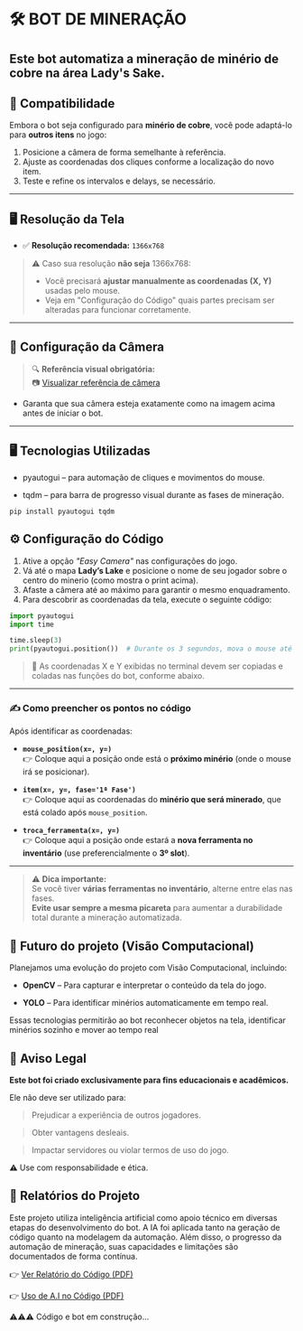 # 🛠️ BOT DE MINERAÇÃO 
Este **bot automatiza a mineração de minério de cobre** na área **Lady's Sake**. 
---
## 🔄 Compatibilidade

Embora o bot seja configurado para **minério de cobre**, você pode adaptá-lo para **outros itens** no jogo:

1. Posicione a câmera de forma semelhante à referência.
2. Ajuste as coordenadas dos cliques conforme a localização do novo item.
3. Teste e refine os intervalos e delays, se necessário.

---

## 🖥️ Resolução da Tela

- ✅ **Resolução recomendada:** `1366x768`

> ⚠️ Caso sua resolução **não seja** 1366x768:
> - Você precisará **ajustar manualmente as coordenadas (X, Y)** usadas pelo mouse.
> - Veja em "Configuração do Código" quais partes precisam ser alteradas para funcionar corretamente.

---

## 📸 Configuração da Câmera

> 🔍 **Referência visual obrigatória:**  
📷 [Visualizar referência de câmera](https://snipboard.io/MDrkic.jpg)

- Garanta que sua câmera esteja exatamente como na imagem acima antes de iniciar o bot.

---

## 🖥️ Tecnologias Utilizadas

- pyautogui – para automação de cliques e movimentos do mouse.

- tqdm – para barra de progresso visual durante as fases de mineração.

```shell
pip install pyautogui tqdm
```

## ⚙️ Configuração do Código

1. Ative a opção *"Easy Camera"* nas configurações do jogo.
2. Vá até o mapa **Lady’s Lake** e posicione o nome de seu jogador sobre o centro do minerio (como mostra o print acima).
3. Afaste a câmera até ao máximo para garantir o mesmo enquadramento.
4. Para descobrir as coordenadas da tela, execute o seguinte código:

```python
import pyautogui
import time

time.sleep(3)
print(pyautogui.position())  # Durante os 3 segundos, mova o mouse até o ponto desejado.
```

> 🧭 As coordenadas X e Y exibidas no terminal devem ser copiadas e coladas nas funções do bot, conforme abaixo.

---

### ✍️ Como preencher os pontos no código

Após identificar as coordenadas:

- **`mouse_position(x=, y=)`**  
  👉 Coloque aqui a posição onde está o **próximo minério** (onde o mouse irá se posicionar).

- **`item(x=, y=, fase='1ª Fase')`**  
  👉 Coloque aqui as coordenadas do **minério que será minerado**, que está colado após `mouse_position`.

- **`troca_ferramenta(x=, y=)`**  
  👉 Coloque aqui a posição onde estará a **nova ferramenta no inventário** (use preferencialmente o **3º slot**).

---

> ⚠️ **Dica importante:**  
Se você tiver **várias ferramentas no inventário**, alterne entre elas nas fases.  
**Evite usar sempre a mesma picareta** para aumentar a durabilidade total durante a mineração automatizada.



## 📂 Futuro do projeto (Visão Computacional)

Planejamos uma evolução do projeto com Visão Computacional, incluindo:

- **OpenCV** – Para capturar e interpretar o conteúdo da tela do jogo.

- **YOLO** – Para identificar minérios automaticamente em tempo real.

Essas tecnologias permitirão ao bot reconhecer objetos na tela, identificar minérios sozinho e mover ao tempo real




## 🤝 Aviso Legal

**Este bot foi criado exclusivamente para fins educacionais e acadêmicos.**


Ele não deve ser utilizado para:

> Prejudicar a experiência de outros jogadores.

> Obter vantagens desleais.

> Impactar servidores ou violar termos de uso do jogo.

⚠️ Use com responsabilidade e ética.


## 📄 Relatórios do Projeto
Este projeto utiliza inteligência artificial como apoio técnico em diversas etapas do desenvolvimento do bot. A IA foi aplicada tanto na geração de código quanto na modelagem da automação. Além disso, o progresso da automação de mineração, suas capacidades e limitações são documentados de forma contínua.

👉 [Ver Relatório do Código (PDF)](documentacao/Relatorio_BOT_Mineracao.pdf)

👉 [Uso de A.I no Código (PDF)](documentacao/Relatorio_AI_projeto_bot.pdf)



⚠️⚠️⚠️ Código e bot em construção...